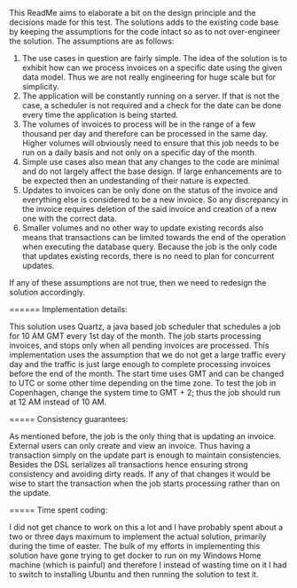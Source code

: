 This ReadMe aims to elaborate a bit on the design principle and the decisions made for this test. The solutions adds
to the existing code base by keeping the assumptions for the code intact so as to not over-engineer the solution. The
assumptions are as follows:

1. The use cases in question are fairly simple. The idea of the solution is to exhibit how can we process invoices
on a specific date using the given data model. Thus we are not really engineering for huge scale but for simplicity.
2. The application will be constantly running on a server. If that is not the case, a scheduler is not required and
a check for the date can be done every time the application is being started.
3. The volumes of invoices to process will be in the range of a few thousand per day and therefore can be processed in
the same day. Higher volumes will obviously need to ensure that this job needs to be run on a daily basis and not only
on a specific day of the month.
5. Simple use cases also mean that any changes to the code are minimal and do not largely affect the base design. If
large enhancements are to be expected then an undestanding of their nature is expected.
6. Updates to invoices can be only done on the status of the invoice and everything else is considered to be a new
invoice. So any discrepancy in the invoice requires deletion of the said invoice and creation of a new one with the
correct data.
7. Smaller volumes and no other way to update existing records also means that transactions can be limited towards the
end of the operation when executing the database query. Because the job is the only code that updates existing records,
there is no need to plan for concurrent updates.

If any of these assumptions are not true, then we need to redesign the solution accordingly.

====== Implementation details:

This solution uses Quartz, a java based job scheduler that schedules a job for 10 AM GMT every 1st day of the month.
The job starts processing invoices, and stops only when all pending invoices are processed. This implementation uses the
assumption that we do not get a large traffic every day and the traffic is just large enough to complete processing
invoices before the end of the month. The start time uses GMT and can be changed to UTC or some other time depending
on the time zone. To test the job in Copenhagen, change the system time to GMT + 2; thus the job should run at 12 AM
instead of 10 AM.


===== Consistency guarantees:

As mentioned before, the job is the only thing that is updating an invoice. External users can only create and view an
invoice. Thus having a transaction simply on the update part is enough to maintain consistencies. Besides the DSL
serializes all transactions hence ensuring strong consistency and avoiding dirty reads. If any of that changes it would
be wise to start the transaction when the job starts processing rather than on the update.

===== Time spent coding:

I did not get chance to work on this a lot and I have probably spent about a two or three days maximum to implement
the actual solution, primarily during the time of easter. The bulk of my efforts in implementing this solution have
gone trying to get docker to run on my Windows Home machine (which is painful) and therefore I instead of wasting time
on it I had to switch to installing Ubuntu and then running the solution to test it.

